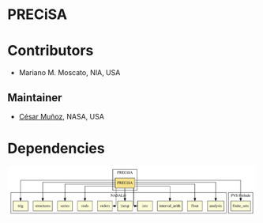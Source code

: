 # PRECiSA

# Contributors
* Mariano M. Moscato, NIA, USA

## Maintainer
* [César Muñoz](http://shemesh.larc.nasa.gov/people/cam), NASA, USA 

# Dependencies
![dependency graph](./PRECiSA.svg "Dependency Graph")
